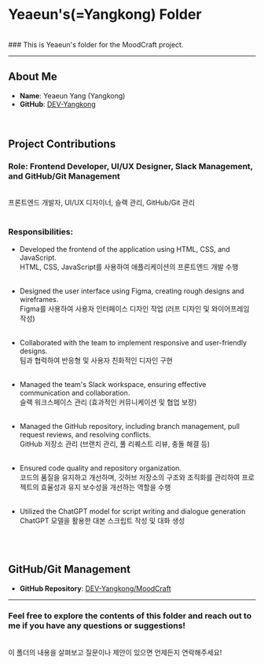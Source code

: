 # Yeaeun's(=Yangkong) Folder

<br/>
### This is Yeaeun's folder for the MoodCraft project.
<br/>

---

## About Me

- **Name**: Yeaeun Yang (Yangkong)
- **GitHub**: [DEV-Yangkong](https://github.com/DEV-Yangkong)

<br/>

## Project Contributions

### **Role**: Frontend Developer, UI/UX Designer, Slack Management, and GitHub/Git Management

<br/>프론트엔드 개발자, UI/UX 디자이너, 슬랙 관리, GitHub/Git 관리<br/><br/>

### **Responsibilities**:

- Developed the frontend of the application using HTML, CSS, and JavaScript.
  <br/>HTML, CSS, JavaScript를 사용하여 애플리케이션의 프론트엔드 개발 수행<br/><br/>

- Designed the user interface using Figma, creating rough designs and wireframes.
  <br/>Figma를 사용하여 사용자 인터페이스 디자인 작업 (러프 디자인 및 와이어프레임 작성)<br/><br/>

- Collaborated with the team to implement responsive and user-friendly designs.
  <br/>팀과 협력하여 반응형 및 사용자 친화적인 디자인 구현<br/><br/>

- Managed the team's Slack workspace, ensuring effective communication and collaboration.
  <br/>슬랙 워크스페이스 관리 (효과적인 커뮤니케이션 및 협업 보장)<br/><br/>

- Managed the GitHub repository, including branch management, pull request reviews, and resolving conflicts.
  <br/>GitHub 저장소 관리 (브랜치 관리, 풀 리퀘스트 리뷰, 충돌 해결 등)<br/><br/>

- Ensured code quality and repository organization.
  <br/>코드의 품질을 유지하고 개선하며, 깃허브 저장소의 구조와 조직화를 관리하여 프로젝트의 효율성과 유지 보수성을 개선하는 역할을 수행<br/><br/>

- Utilized the ChatGPT model for script writing and dialogue generation
  <br/>ChatGPT 모델을 활용한 대본 스크립트 작성 및 대화 생성<br/><br/>

<br/>

## GitHub/Git Management

- **GitHub Repository**: [DEV-Yangkong/MoodCraft](https://github.com/DEV-Yangkong/MoodCraft)

---

### Feel free to explore the contents of this folder and reach out to me if you have any questions or suggestions!

<br/>이 폴더의 내용을 살펴보고 질문이나 제안이 있으면 언제든지 연락해주세요!
